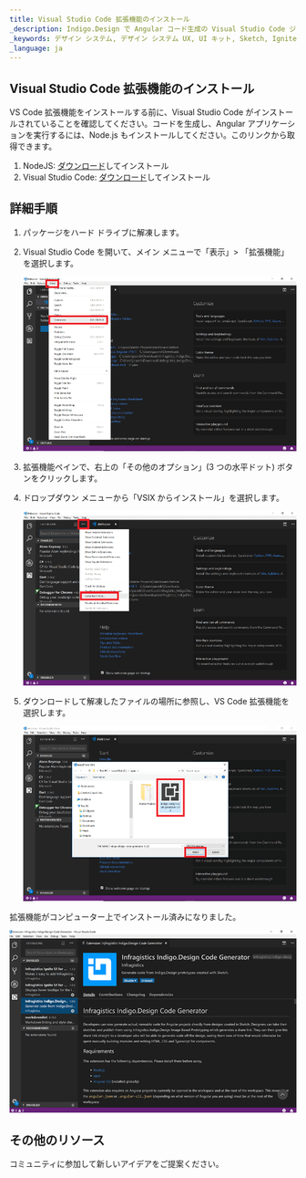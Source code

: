 ```yaml
---
title: Visual Studio Code 拡張機能のインストール
_description: Indigo.Design で Angular コード生成の Visual Studio Code ジェネレーター拡張機能のインストール方法。
_keywords: デザイン システム, デザイン システム UX, UI キット, Sketch, Ignite UI for Angular, Sketch to Angular, Angular, Angular デザイン システム, Sketch からコードをエクスポート, Angular 用のデザイン キット, Sketch HTML, Sketch to HTML, Sketch UI キット
_language: ja
---
```


## Visual Studio Code 拡張機能のインストール

VS Code 拡張機能をインストールする前に、Visual Studio Code がインストールされていることを確認してください。コードを生成し、Angular アプリケーションを実行するには、Node.js もインストールしてください。このリンクから取得できます。

1.  NodeJS: [ダウンロード](https://nodejs.org/ja/download/)してインストール
2.  Visual Studio Code: [ダウンロード](https://code.visualstudio.com/download)してインストール

## 詳細手順

1.  パッケージをハード ドライブに解凍します。

2.  Visual Studio Code を開いて、メイン メニューで「表示」> 「拡張機能」を選択します。

    <div class="divider--half"></div>
    <img class="responsive-img" src="../images/vs-code-extension-drop-down.png" />
    <div class="divider--half"></div>
    <div class="divider--half"></div>
    <div class="divider--half"></div>
    <div class="divider--half"></div>
    <div class="divider--half"></div>

3.  拡張機能ペインで、右上の「その他のオプション」(3 つの水平ドット) ボタンをクリックします。

4.  ドロップダウン メニューから「VSIX からインストール」を選択します。

    <div class="divider--half"></div>
    <img class="responsive-img" src="../images/vs-code-install-vsix.png" />
    <div class="divider--half"></div>
    <div class="divider--half"></div>
    <div class="divider--half"></div>
    <div class="divider--half"></div>
    <div class="divider--half"></div>

5.  ダウンロードして解凍したファイルの場所に参照し、VS Code 拡張機能を選択します。
    <div class="divider--half"></div>
    <img class="responsive-img" src="../images/vs-code-select-vsix.png" />
    <div class="divider--half"></div>
    <div class="divider--half"></div>
    <div class="divider--half"></div>
    <div class="divider--half"></div>
    <div class="divider--half"></div>

拡張機能がコンピューター上でインストール済みになりました。

<img class="responsive-img" src="../images/vs-code-generator-installed.png" />

## その他のリソース

コミュニティに参加して新しいアイデアをご提案ください。



